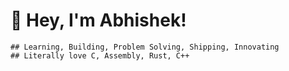 
# 👋 Hey, I'm Abhishek!  
```
## Learning, Building, Problem Solving, Shipping, Innovating
## Literally love C, Assembly, Rust, C++
```
